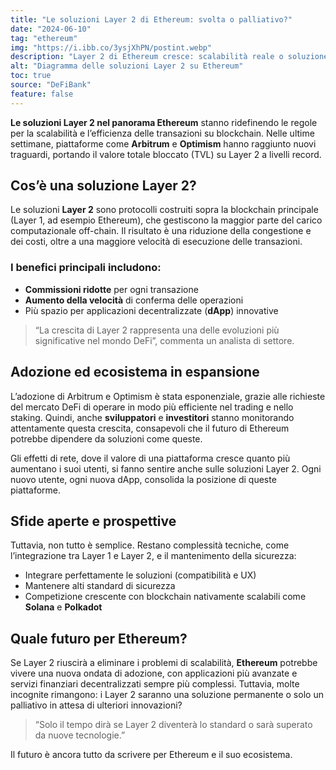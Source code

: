 ```yaml
---
title: "Le soluzioni Layer 2 di Ethereum: svolta o palliativo?"
date: "2024-06-10"
tag: "ethereum"
img: "https://i.ibb.co/3ysjXhPN/postint.webp"
description: "Layer 2 di Ethereum cresce: scalabilità reale o soluzione temporanea?"
alt: "Diagramma delle soluzioni Layer 2 su Ethereum"
toc: true
source: "DeFiBank"
feature: false
---
```


**Le soluzioni Layer 2 nel panorama Ethereum** stanno ridefinendo le regole per la scalabilità e l’efficienza delle transazioni su blockchain. Nelle ultime settimane, piattaforme come **Arbitrum** e **Optimism** hanno raggiunto nuovi traguardi, portando il valore totale bloccato (TVL) su Layer 2 a livelli record.

## Cos’è una soluzione Layer 2?

Le soluzioni **Layer 2** sono protocolli costruiti sopra la blockchain principale (Layer 1, ad esempio Ethereum), che gestiscono la maggior parte del carico computazionale off-chain. Il risultato è una riduzione della congestione e dei costi, oltre a una maggiore velocità di esecuzione delle transazioni.

### I benefici principali includono:

- **Commissioni ridotte** per ogni transazione  
- **Aumento della velocità** di conferma delle operazioni  
- Più spazio per applicazioni decentralizzate (**dApp**) innovative

> “La crescita di Layer 2 rappresenta una delle evoluzioni più significative nel mondo DeFi”, commenta un analista di settore.

## Adozione ed ecosistema in espansione

L’adozione di Arbitrum e Optimism è stata esponenziale, grazie alle richieste del mercato DeFi di operare in modo più efficiente nel trading e nello staking. Quindi, anche **sviluppatori** e **investitori** stanno monitorando attentamente questa crescita, consapevoli che il futuro di Ethereum potrebbe dipendere da soluzioni come queste.

Gli effetti di rete, dove il valore di una piattaforma cresce quanto più aumentano i suoi utenti, si fanno sentire anche sulle soluzioni Layer 2. Ogni nuovo utente, ogni nuova dApp, consolida la posizione di queste piattaforme.

## Sfide aperte e prospettive

Tuttavia, non tutto è semplice. Restano complessità tecniche, come l’integrazione tra Layer 1 e Layer 2, e il mantenimento della sicurezza:

- Integrare perfettamente le soluzioni (compatibilità e UX)
- Mantenere alti standard di sicurezza
- Competizione crescente con blockchain nativamente scalabili come **Solana** e **Polkadot**

## Quale futuro per Ethereum?

Se Layer 2 riuscirà a eliminare i problemi di scalabilità, **Ethereum** potrebbe vivere una nuova ondata di adozione, con applicazioni più avanzate e servizi finanziari decentralizzati sempre più complessi. Tuttavia, molte incognite rimangono: i Layer 2 saranno una soluzione permanente o solo un palliativo in attesa di ulteriori innovazioni?

> “Solo il tempo dirà se Layer 2 diventerà lo standard o sarà superato da nuove tecnologie.”

Il futuro è ancora tutto da scrivere per Ethereum e il suo ecosistema.